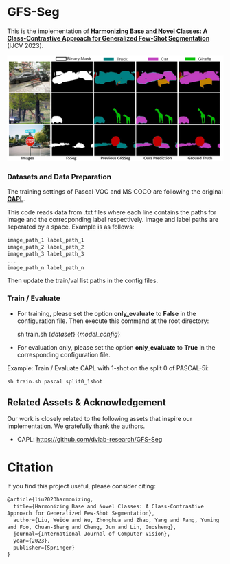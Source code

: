 # GFS-Seg
This is the implementation of [**Harmonizing Base and Novel Classes: A Class-Contrastive Approach for Generalized Few-Shot Segmentation**](https://link.springer.com/article/10.1007/s11263-023-01939-y) (IJCV 2023). 

![image](motivation.png)



### Datasets and Data Preparation
The training settings of Pascal-VOC and MS COCO are following the original [**CAPL**](https://github.com/dvlab-research/GFS-Seg).

This code reads data from .txt files where each line contains the paths for image and the correcponding label respectively. Image and label paths are seperated by a space. Example is as follows:

    image_path_1 label_path_1
    image_path_2 label_path_2
    image_path_3 label_path_3
    ...
    image_path_n label_path_n

Then update the train/val list paths in the config files.


### Train / Evaluate
+ For training, please set the option **only_evaluate** to **False** in the configuration file. Then execute this command at the root directory: 

    sh train.sh {*dataset*} {*model_config*}
    
+ For evaluation only, please set the option **only_evaluate** to **True** in the corresponding configuration file. 

    
Example: Train / Evaluate CAPL with 1-shot on the split 0 of PASCAL-5i: 

    sh train.sh pascal split0_1shot   
    

## Related Assets \& Acknowledgement

Our work is closely related to the following assets that inspire our implementation. We gratefully thank the authors. 
+ CAPL: https://github.com/dvlab-research/GFS-Seg

# Citation

If you find this project useful, please consider citing:
```
@article{liu2023harmonizing,
  title={Harmonizing Base and Novel Classes: A Class-Contrastive Approach for Generalized Few-Shot Segmentation},
  author={Liu, Weide and Wu, Zhonghua and Zhao, Yang and Fang, Yuming and Foo, Chuan-Sheng and Cheng, Jun and Lin, Guosheng},
  journal={International Journal of Computer Vision},
  year={2023},
  publisher={Springer}
}
```
